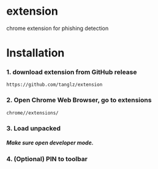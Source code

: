 # extension
chrome extension for phishing detection

# Installation

### 1. download extension from GitHub release
    https://github.com/tanglz/extension

### 2. Open Chrome Web Browser, go to extensions
    chrome//extensions/
### 3. Load unpacked

##### Make sure open developer mode.

### 4. (Optional) PIN to toolbar
